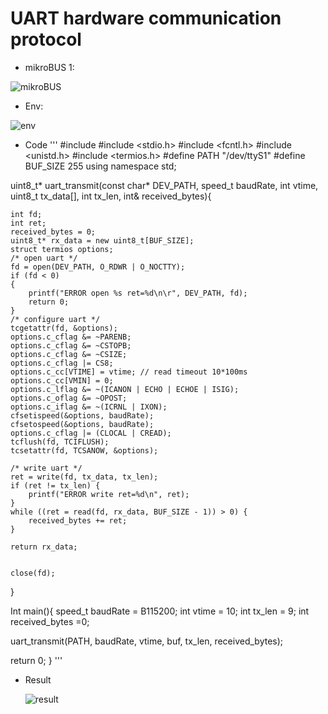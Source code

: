 # UART hardware communication protocol
* mikroBUS 1:

 ![mikroBUS](https://github.com/user-attachments/assets/ac0e9765-ec85-42d1-b04f-c5b1929c6421)

* Env:

![env](https://github.com/user-attachments/assets/213962b9-3f79-4be6-b0b7-d6bfa73d2b6a)

* Code
'''
#include <iostream>
#include <stdio.h>
#include <fcntl.h>
#include <unistd.h>
#include <termios.h>
#define PATH "/dev/ttyS1"
#define BUF_SIZE 255
using namespace std;
 
uint8_t* uart_transmit(const char* DEV_PATH, speed_t baudRate, int vtime, uint8_t tx_data[], int tx_len, int& received_bytes){
 
	int fd;
	int ret;
	received_bytes = 0;
	uint8_t* rx_data = new uint8_t[BUF_SIZE];
	struct termios options;
	/* open uart */
	fd = open(DEV_PATH, O_RDWR | O_NOCTTY);
	if (fd < 0)
	{
    	printf("ERROR open %s ret=%d\n\r", DEV_PATH, fd);
    	return 0;
	}
	/* configure uart */
	tcgetattr(fd, &options);
	options.c_cflag &= ~PARENB;
	options.c_cflag &= ~CSTOPB;
	options.c_cflag &= ~CSIZE;
	options.c_cflag |= CS8;
	options.c_cc[VTIME] = vtime; // read timeout 10*100ms
	options.c_cc[VMIN] = 0;
	options.c_lflag &= ~(ICANON | ECHO | ECHOE | ISIG);
	options.c_oflag &= ~OPOST;
	options.c_iflag &= ~(ICRNL | IXON);
	cfsetispeed(&options, baudRate);
	cfsetospeed(&options, baudRate);
	options.c_cflag |= (CLOCAL | CREAD);
	tcflush(fd, TCIFLUSH);
	tcsetattr(fd, TCSANOW, &options);
 
	/* write uart */
	ret = write(fd, tx_data, tx_len);
	if (ret != tx_len) {
    	printf("ERROR write ret=%d\n", ret);
	}
	while ((ret = read(fd, rx_data, BUF_SIZE - 1)) > 0) {
    	received_bytes += ret;
	}
	
	return rx_data;
    	
	
	close(fd);
	
	
}
 
Int main(){
speed_t baudRate = B115200;
int vtime = 10;
int tx_len = 9;
int received_bytes =0;
 
uart_transmit(PATH, baudRate, vtime, buf, tx_len, received_bytes);
 
return 0;
}
''' 

* Result

  ![result](https://github.com/user-attachments/assets/ede8d29e-338f-491f-a78d-0609efa6cf77)
  
